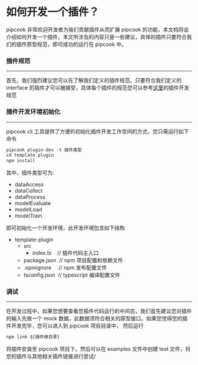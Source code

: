 # 如何开发一个插件？

pipcook 非常欢迎开发者为我们贡献插件从而扩展 pipcook 的功能，本文档将会介绍如何开发一个插件，本文所涉及的内容只是一些建议，具体的插件只要符合我们的插件原型规范，即可成功的运行在 pipcook 中。


<a name="ff93a5f0"></a>
### 插件规范

---

首先，我们强烈建议您可以先了解我们定义的插件规范，只要符合我们定义的 interface 的插件才可以被接受，具体每个插件的规范您可以参考[这里](https://alibaba.github.io/pipcook/doc/%E5%BC%80%E5%8F%91%E8%80%85%E6%89%8B%E5%86%8C-zh)的插件开发规范


<a name="bf4fba37"></a>
### 插件开发环境初始化

---

pipcook cli 工具提供了方便的初始化插件开发工作空间的方式，您只需运行如下命令

```typescript
pipcook plugin-dev -t 插件类型
cd template-plugin
npm install
```

其中，插件类型可为:

- dataAccess
- dataCollect
- dataProcess
- modelEvaluate
- modelLoad
- modelTrain

即可初始化一个开发环境，此开发环境包含如下结构

- template-plugin
  - src
    - index.ts    // 插件代码主入口
  - package.json  // npm 项目配置和依赖文件
  - .npmignore     // npm 发布配置文件
  - tsconfig.json  // typescript 编译配置文件


<a name="b7c0bfff"></a>
### 调试

---

在开发过程中，如果您想要查看您插件代码运行的中间态，我们首先建议您对插件的输入先做一个 mock 数据，此数据须符合相关的原型接口。如果您觉得您的插件开发完毕，您可以进入到 pipcook 项目目录中， 然后运行

```typescript
npm link ${插件根目录}
```

将插件安装至 pipcook 项目下，然后可以在 examples 文件中创建 test 文件，将您的插件与其他相关插件链接进行尝试/
